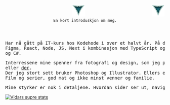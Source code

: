 <header>
     <div>
          <img src="./LOOGOO.png" alt="3 Vs logo" id="logo" width="40" height="37" >
          <img align="right" src="./LOOGOO.png" alt="3 Vs logo" id="logo" width="40" height="37" >
     </div>
     
 <div>
     <code align="center" font-size="12rem">En kort introduskjon om meg.</code>
 </div>
 </header>
 
<body>
     <pre>Har nå gått på IT-kurs hos Kodehode i over et halvt år. På denne tiden har jeg lært meg følgende verktøy:
Figma, React, Node, JS, Next i kombinasjon med TypeScript og Tailwind. På backend siden har vi vært innom SQL 
og C#.</pre>          
<pre>Interressene mine spenner fra fotografi og design, som jeg prøver å bruke en del tid på. Noe du kan se <a href="https://vidarheritier.myportfolio.com/work" target="_blank">her</a>
eller <a href="https://www.instagram.com/virvarart/" target="_blank">der</a>. 
Der jeg stort sett bruker Photoshop og Illustrator. Ellers er jeg glad i idrett og friluft, brett- og TV-spill, 
Film og serier, god mat og ikke minst venner og familie.
</pre>
<pre>Mine styrker er nok i detaljene. Hvordan sider ser ut, navigeres og oppleves.</pre>
     </body>

[![Vidars supre stats](https://github-readme-stats.vercel.app/api?username=VidarHeritier&theme=rose_pine&show_icons=true)](https://github.com/VidarHeritier/github-readme-stats)
